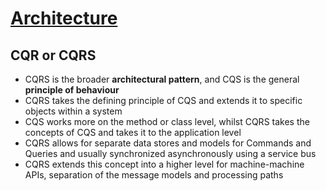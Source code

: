 # [Architecture](README.md)

## CQR or CQRS
* CQRS is the broader **architectural pattern**, and CQS is the general **principle of behaviour**
* CQRS takes the defining principle of CQS and extends it to specific objects within a system
* CQS works more on the method or class level, whilst CQRS takes the concepts of CQS and takes it to the application level
* CQRS allows for separate data stores and models for Commands and Queries and usually synchronized asynchronously using a service bus
* CQRS extends this concept into a higher level for machine-machine APIs, separation of the message models and processing paths